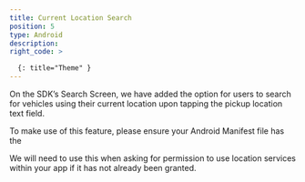 ```yaml
---
title: Current Location Search
position: 5
type: Android
description:
right_code: >

  {: title="Theme" }
---
```


On the SDK’s Search Screen, we have added the option for users to search for vehicles using their current location upon tapping the pickup location text field. 

To make use of this feature, please ensure your Android Manifest file has the 

We will need to use this when asking for permission to use location services within your app if it has not already been granted. 


